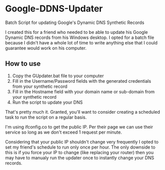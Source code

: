 # Google-DDNS-Updater
Batch Script for updating Google's Dynamic DNS Synthetic Records

I created this for a friend who needed to be able to update his Google Dynamic DNS records from his Windows desktop. I opted for a batch file because I didn't have a whole lot of time to write anything else that I could guarantee would work on his computer.

## How to use
1. Copy the GUpdater.bat file to your computer
2. Fill in the Username/Password fields with the generated credentials from your synthetic record
3. Fill in the Hostname field with your domain name or sub-domain from your synthetic record
4. Run the script to update your DNS

That's pretty much it. Granted, you'll want to consider creating a scheduled task to run the script on a regular basis.

I'm using ifconfig.co to get the public IP. Per their page we can use their service so long as we don't exceed 1 request per minute.

Considering that your public IP shouldn't change very frequently I opted to set my friend's schedule to run only once per hour. The only downside to this is if you force your IP to change (like replacing your router) then you may have to manualy run the updater once to instantly change your DNS records.
